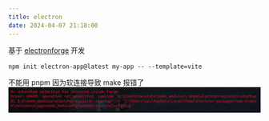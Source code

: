 ```yaml
---
title: electron
date: 2024-04-07 21:18:00
---
```

基于 [electronforge](https://www.electronforge.io/) 开发
```
npm init electron-app@latest my-app -- --template=vite
```

不能用 pnpm 因为软连接导致 make 报错了
![](20240407132410.png)
